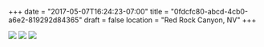 +++
date = "2017-05-07T16:24:23-07:00"
title = "0fdcfc80-abcd-4cb0-a6e2-819292d84365"
draft = false
location = "Red Rock Canyon, NV"
+++

![](https://d17enza3bfujl8.cloudfront.net/DSCF7113.jpg)
![](https://d17enza3bfujl8.cloudfront.net/DSCF7155.jpg)
![](https://d17enza3bfujl8.cloudfront.net/DSCF7106.jpg)


